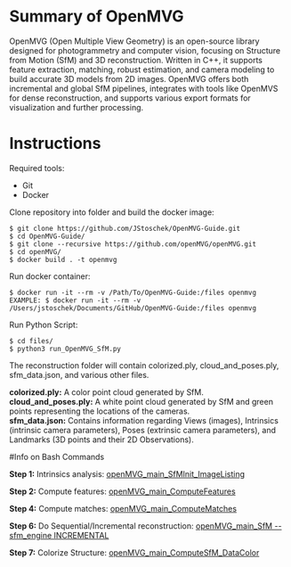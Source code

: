 # Summary of OpenMVG

OpenMVG (Open Multiple View Geometry) is an open-source library designed for photogrammetry and computer vision, focusing on Structure from Motion (SfM) and 3D reconstruction. Written in C++, it supports feature extraction, matching, robust estimation, and camera modeling to build accurate 3D models from 2D images. OpenMVG offers both incremental and global SfM pipelines, integrates with tools like OpenMVS for dense reconstruction, and supports various export formats for visualization and further processing.

# Instructions 

Required tools:
 
 - Git
 - Docker

Clone repository into folder and build the docker image:
```shell
$ git clone https://github.com/JStoschek/OpenMVG-Guide.git
$ cd OpenMVG-Guide/
$ git clone --recursive https://github.com/openMVG/openMVG.git
$ cd openMVG/
$ docker build . -t openmvg
```

Run docker container:
```shell
$ docker run -it --rm -v /Path/To/OpenMVG-Guide:/files openmvg
EXAMPLE: $ docker run -it --rm -v /Users/jstoschek/Documents/GitHub/OpenMVG-Guide:/files openmvg
```

Run Python Script:
```shell
$ cd files/
$ python3 run_OpenMVG_SfM.py
```

The reconstruction folder will contain colorized.ply, cloud_and_poses.ply, sfm_data.json, and various other files.

**colorized.ply:** A color point cloud generated by SfM.\
**cloud_and_poses.ply:** A white point cloud generated by SfM and green points representing the locations of the cameras.\
**sfm_data.json:** Contains information regarding Views (images), Intrinsics (intrinsic camera parameters), Poses (extrinsic camera parameters), and Landmarks (3D points and their 2D Observations).

#Info on Bash Commands

**Step 1:** Intrinsics analysis: [openMVG_main_SfMInit_ImageListing](https://github.com/openMVG/openMVG/blob/develop/docs/sphinx/rst/software/SfM/SfMInit_ImageListing.rst)

**Step 2:** Compute features: [openMVG_main_ComputeFeatures](https://github.com/openMVG/openMVG/blob/develop/docs/sphinx/rst/software/SfM/ComputeFeatures.rst)

**Step 4:** Compute matches: [openMVG_main_ComputeMatches](https://github.com/openMVG/openMVG/blob/develop/docs/sphinx/rst/software/SfM/ComputeMatches.rst)

**Step 6:** Do Sequential/Incremental reconstruction: [openMVG_main_SfM --sfm_engine INCREMENTAL](https://github.com/openMVG/openMVG/blob/develop/docs/sphinx/rst/software/SfM/IncrementalSfM.rst)

**Step 7:** Colorize Structure: [openMVG_main_ComputeSfM_DataColor](https://github.com/openMVG/openMVG/blob/develop/docs/sphinx/rst/software/SfM/ComputeSfM_DataColor.rst)


